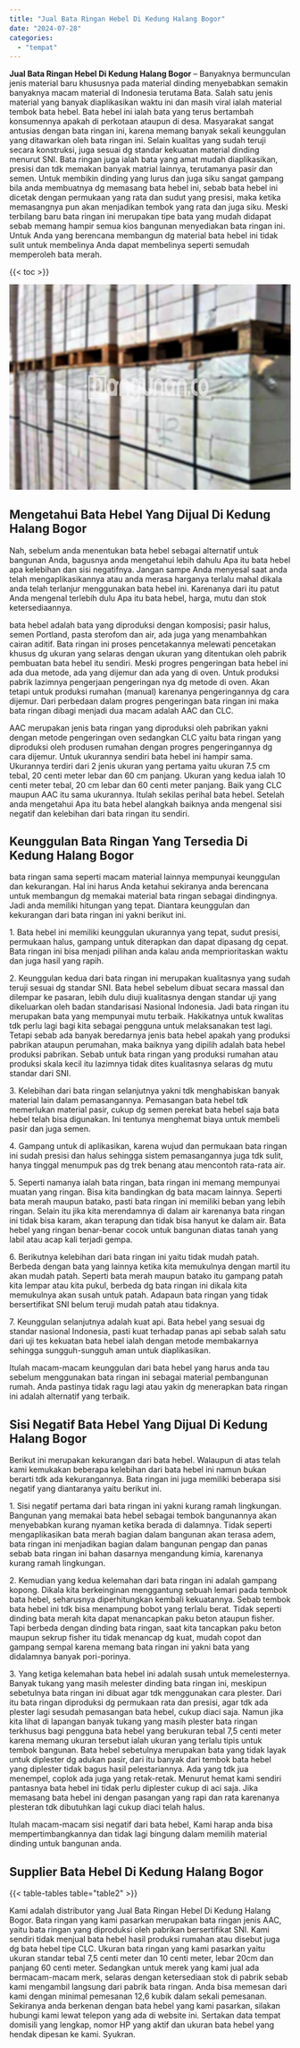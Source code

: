 ```yaml
---
title: "Jual Bata Ringan Hebel Di Kedung Halang Bogor"
date: "2024-07-28"
categories: 
  - "tempat"
---
```


**Jual Bata Ringan Hebel Di Kedung Halang Bogor** – Banyaknya bermunculan jenis material baru khususnya pada material dinding menyebabkan semakin banyaknya macam material di Indonesia terutama Bata. Salah satu jenis material yang banyak diaplikasikan waktu ini dan masih viral ialah material tembok bata hebel. Bata hebel ini ialah bata yang terus bertambah konsumennya apakah di perkotaan ataupun di desa. Masyarakat sangat antusias dengan bata ringan ini, karena memang banyak sekali keunggulan yang ditawarkan oleh bata ringan ini. Selain kualitas yang sudah teruji secara konstruksi, juga sesuai dg standar kekuatan material dinding menurut SNI. Bata ringan juga ialah bata yang amat mudah diaplikasikan, presisi dan tdk memakan banyak matrial lainnya, terutamanya pasir dan semen. Untuk membikin dinding yang lurus dan juga siku sangat gampang bila anda membuatnya dg memasang bata hebel ini, sebab bata hebel ini dicetak dengan permukaan yang rata dan sudut yang presisi, maka ketika memasangnya pun akan menjadikan tembok yang rata dan juga siku. Meski terbilang baru bata ringan ini merupakan tipe bata yang mudah didapat sebab memang hampir semua kios bangunan menyediakan bata ringan ini. Untuk Anda yang berencana membangun dg material bata hebel ini tidak sulit untuk membelinya Anda dapat membelinya seperti semudah memperoleh bata merah.

{{< toc >}}

![Jual Bata Ringan Hebel Di Kedung Halang Bogor](/images/jual-hebel-murah-20.png)

## Mengetahui Bata Hebel Yang Dijual Di Kedung Halang Bogor

Nah, sebelum anda menentukan bata hebel sebagai alternatif untuk bangunan Anda, bagusnya anda mengetahui lebih dahulu Apa itu bata hebel apa kelebihan dan sisi negatifnya. Jangan sampe Anda menyesal saat anda telah mengaplikasikannya atau anda merasa harganya terlalu mahal dikala anda telah terlanjur menggunakan bata hebel ini. Karenanya dari itu patut Anda mengenal terlebih dulu Apa itu bata hebel, harga, mutu dan stok ketersediaannya.

bata hebel adalah bata yang diproduksi dengan komposisi; pasir halus, semen Portland, pasta sterofom dan air, ada juga yang menambahkan cairan aditif. Bata ringan ini proses pencetakannya melewati pencetakan khusus dg ukuran yang selaras dengan ukuran yang ditentukan oleh pabrik pembuatan bata hebel itu sendiri. Meski progres pengeringan bata hebel ini ada dua metode, ada yang dijemur dan ada yang di oven. Untuk produksi pabrik lazimnya pengerjaan pengeringan nya dg metode di oven. Akan tetapi untuk produksi rumahan (manual) karenanya pengeringannya dg cara dijemur. Dari perbedaan dalam progres pengeringan bata ringan ini maka bata ringan dibagi menjadi dua macam adalah AAC dan CLC.

AAC merupakan jenis bata ringan yang diproduksi oleh pabrikan yakni dengan metode pengeringan oven sedangkan CLC yaitu bata ringan yang diproduksi oleh produsen rumahan dengan progres pengeringannya dg cara dijemur. Untuk ukurannya sendiri bata hebel ini hampir sama. Ukurannya terdiri dari 2 jenis ukuran yang pertama yaitu ukuran 7.5 cm tebal, 20 centi meter lebar dan 60 cm panjang. Ukuran yang kedua ialah 10 centi meter tebal, 20 cm lebar dan 60 centi meter panjang. Baik yang CLC maupun AAC itu sama ukurannya. Itulah sekilas perihal bata hebel. Setelah anda mengetahui Apa itu bata hebel alangkah baiknya anda mengenal sisi negatif dan kelebihan dari bata ringan itu sendiri.

## Keunggulan Bata Ringan Yang Tersedia Di Kedung Halang Bogor

bata ringan sama seperti macam material lainnya mempunyai keunggulan dan kekurangan. Hal ini harus Anda ketahui sekiranya anda berencana untuk membangun dg memakai material bata ringan sebagai dindingnya. Jadi anda memiliki hitungan yang tepat. Diantara keunggulan dan kekurangan dari bata ringan ini yakni berikut ini.

1\. Bata hebel ini memiliki keunggulan ukurannya yang tepat, sudut presisi, permukaan halus, gampang untuk diterapkan dan dapat dipasang dg cepat. Bata ringan ini bisa menjadi pilihan anda kalau anda memprioritaskan waktu dan juga hasil yang rapih.

2\. Keunggulan kedua dari bata ringan ini merupakan kualitasnya yang sudah teruji sesuai dg standar SNI. Bata hebel sebelum dibuat secara massal dan dilempar ke pasaran, lebih dulu diuji kualitasnya dengan standar uji yang dikeluarkan oleh badan standarisasi Nasional Indonesia. Jadi bata ringan itu merupakan bata yang mempunyai mutu terbaik. Hakikatnya untuk kwalitas tdk perlu lagi bagi kita sebagai pengguna untuk melaksanakan test lagi. Tetapi sebab ada banyak beredarnya jenis bata hebel apakah yang produksi pabrikan ataupun perumahan, maka baiknya yang dipilih adalah bata hebel produksi pabrikan. Sebab untuk bata ringan yang produksi rumahan atau produksi skala kecil itu lazimnya tidak dites kualitasnya selaras dg mutu standar dari SNI.

3\. Kelebihan dari bata ringan selanjutnya yakni tdk menghabiskan banyak material lain dalam pemasangannya. Pemasangan bata hebel tdk memerlukan material pasir, cukup dg semen perekat bata hebel saja bata hebel telah bisa digunakan. Ini tentunya menghemat biaya untuk membeli pasir dan juga semen.

4\. Gampang untuk di aplikasikan, karena wujud dan permukaan bata ringan ini sudah presisi dan halus sehingga sistem pemasangannya juga tdk sulit, hanya tinggal menumpuk pas dg trek benang atau mencontoh rata-rata air.

5\. Seperti namanya ialah bata ringan, bata ringan ini memang mempunyai muatan yang ringan. Bisa kita bandingkan dg bata macam lainnya. Seperti bata merah maupun batako, pasti bata ringan ini memiliki beban yang lebih ringan. Selain itu jika kita merendamnya di dalam air karenanya bata ringan ini tidak bisa karam, akan terapung dan tidak bisa hanyut ke dalam air. Bata hebel yang ringan benar-benar cocok untuk bangunan diatas tanah yang labil atau acap kali terjadi gempa.

6\. Berikutnya kelebihan dari bata ringan ini yaitu tidak mudah patah. Berbeda dengan bata yang lainnya ketika kita memukulnya dengan martil itu akan mudah patah. Seperti bata merah maupun batako itu gampang patah kita lempar atau kita pukul, berbeda dg bata ringan ini dikala kita memukulnya akan susah untuk patah. Adapaun bata ringan yang tidak bersertifikat SNI belum teruji mudah patah atau tidaknya.

7\. Keunggulan selanjutnya adalah kuat api. Bata hebel yang sesuai dg standar nasional Indonesia, pasti kuat terhadap panas api sebab salah satu dari uji tes kekuatan bata hebel ialah dengan metode membakarnya sehingga sungguh-sungguh aman untuk diaplikasikan.

Itulah macam-macam keunggulan dari bata hebel yang harus anda tau sebelum menggunakan bata ringan ini sebagai material pembangunan rumah. Anda pastinya tidak ragu lagi atau yakin dg menerapkan bata ringan ini adalah alternatif yang terbaik.

## Sisi Negatif Bata Hebel Yang Dijual Di Kedung Halang Bogor

Berikut ini merupakan kekurangan dari bata hebel. Walaupun di atas telah kami kemukakan beberapa kelebihan dari bata hebel ini namun bukan berarti tdk ada kekurangannya. Bata ringan ini juga memiliki beberapa sisi negatif yang diantaranya yaitu berikut ini.

1\. Sisi negatif pertama dari bata ringan ini yakni kurang ramah lingkungan. Bangunan yang memakai bata hebel sebagai tembok bangunannya akan menyebabkan kurang nyaman ketika berada di dalamnya. Tidak seperti mengaplikasikan bata merah bagian dalam bangunan akan terasa adem, bata ringan ini menjadikan bagian dalam bangunan pengap dan panas sebab bata ringan ini bahan dasarnya mengandung kimia, karenanya kurang ramah lingkungan.

2\. Kemudian yang kedua kelemahan dari bata ringan ini adalah gampang kopong. Dikala kita berkeinginan menggantung sebuah lemari pada tembok bata hebel, seharusnya diperhitungkan kembali kekuatannya. Sebab tembok bata hebel ini tdk bisa menampung bobot yang terlalu berat. Tidak seperti dinding bata merah kita dapat menancapkan paku beton ataupun fisher. Tapi berbeda dengan dinding bata ringan, saat kita tancapkan paku beton maupun sekrup fisher itu tidak menancap dg kuat, mudah copot dan gampang sempal karena memang bata ringan ini yakni bata yang didalamnya banyak pori-porinya.

3\. Yang ketiga kelemahan bata hebel ini adalah susah untuk memelesternya. Banyak tukang yang masih melester dinding bata ringan ini, meskipun sebetulnya bata ringan ini dibuat agar tdk menggunakan cara plester. Dari itu bata ringan diproduksi dg permukaan rata dan presisi, agar tdk ada plester lagi sesudah pemasangan bata hebel, cukup diaci saja. Namun jika kita lihat di lapangan banyak tukang yang masih plester bata ringan terkhusus bagi pengguna bata hebel yang berukuran tebal 7,5 centi meter karena memang ukuran tersebut ialah ukuran yang terlalu tipis untuk tembok bangunan. Bata hebel sebetulnya merupakan bata yang tidak layak untuk diplester dg adukan pasir, dari itu banyak dari tembok bata hebel yang diplester tidak bagus hasil pelestariannya. Ada yang tdk jua menempel, coplok ada juga yang retak-retak. Menurut hemat kami sendiri pantasnya bata hebel ini tidak perlu diplester cukup di aci saja. Jika memasang bata hebel ini dengan pasangan yang rapi dan rata karenanya plesteran tdk dibutuhkan lagi cukup diaci telah halus.

Itulah macam-macam sisi negatif dari bata hebel, Kami harap anda bisa mempertimbangkannya dan tidak lagi bingung dalam memilih material dinding untuk bangunan anda.

## Supplier Bata Hebel Di Kedung Halang Bogor

{{< table-tables table="table2" >}}

Kami adalah distributor yang Jual Bata Ringan Hebel Di Kedung Halang Bogor. Bata ringan yang kami pasarkan merupakan bata ringan jenis AAC, yaitu bata ringan yang diproduksi oleh pabrikan bersertifikat SNI. Kami sendiri tidak menjual bata hebel hasil produksi rumahan atau disebut juga dg bata hebel tipe CLC. Ukuran bata ringan yang kami pasarkan yaitu ukuran standar tebal 7,5 centi meter dan 10 centi meter, lebar 20cm dan panjang 60 centi meter. Sedangkan untuk merek yang kami jual ada bermacam-macam merk, selaras dengan ketersediaan stok di pabrik sebab kami mengambil langsung dari pabrik bata ringan. Anda bisa memesan dari kami dengan minimal pemesanan 12,6 kubik dalam sekali pemesanan. Sekiranya anda berkenan dengan bata hebel yang kami pasarkan, silakan hubungi kami lewat telepon yang ada di website ini. Sertakan data tempat domisili yang lengkap, nomor HP yang aktif dan ukuran bata hebel yang hendak dipesan ke kami. Syukran.
